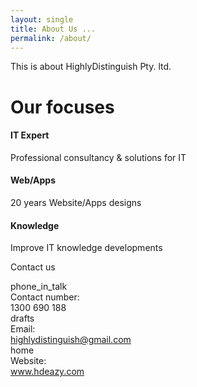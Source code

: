 ```yaml
---
layout: single
title: About Us ...
permalink: /about/
---
```


  <div class="alert alert-primary shadow" >This is about HighlyDistinguish Pty. ltd.</div>
  <h1> Our focuses</h1>


  <div class="card-deck mb-3 row text-center">
        <div class="card mb-4 col-4 box-shadow">
          <div class="card-header bg-primary">
            <h4 class="my-0 font-weight-normal text-warning">IT Expert</h4>
          </div>
          <div class="card-body">
            <p class="card-title pricing-card-title text-primary">Professional consultancy & solutions for IT</p>
            <!-- <button type="button" class="btn btn-lg btn-block btn-primary">Consult Now!</button> -->
          </div>
        </div>
        <div class="card mb-4 col-4 box-shadow">
          <div class="card-header bg-danger">
            <h4 class="my-0 font-weight-normal text-dark">Web/Apps</h4>
          </div>
          <div class="card-body">
            <p class="card-title pricing-card-title text-danger">20 years Website/Apps designs</p>
            <!-- <button type="button" class="btn btn-lg btn-block btn-danger">Get started</button> -->
          </div>
        </div>
        <div class="card mb-4 col-4 box-shadow">
          <div class="card-header bg-success">
            <h4 class="my-0 font-weight-normal">Knowledge</h4>
          </div>
          <div class="card-body">
            <p class="card-title pricing-card-title text-success">Improve IT knowledge developments</p>
            <!-- <button type="button" class="btn btn-lg btn-block btn-success">Learn Now!</button> -->
          </div>
        </div>
      </div>

  <div class="alert alert-dark shadow"> <p class="font-weight-bold">Contact us </p></div>

<div class="table">

  <div class="row ">
    <div class="col-1"><span class="material-icons">phone_in_talk</span> </div>
    <div class="col-1">Contact number: </div>
    <div class="col-7 mx-auto">1300 690 188
    </div>
  </div>

  

  <div class="row ">
    <div class="col-1"><span class="material-icons">drafts</span> </div>
    <div class="col-1">Email: </div>
    <div class="col-7 mx-auto">
    <a href="mailto:highlydistinguish@gmail.com?subject=Greeting from hdeazy website!">highlydistinguish@gmail.com</a>
    </div>
  </div>

  <div class="row"></div>

  <div class="row">
    <div class="col-1"><span class="material-icons">home</span> </div>
    <div class="col-1">Website: </div>
    <div class="col-7 mx-auto"><a href="http://www.hdeazy.com">www.hdeazy.com</a></div>
  </div>
</div>
